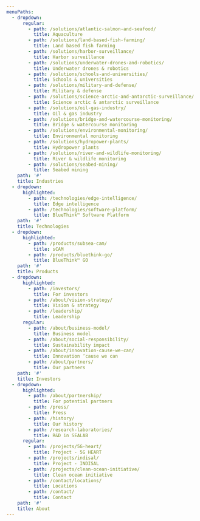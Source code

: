 ```yaml
---
menuPaths:
  - dropdown:
      regular:
        - path: /solutions/atlantic-salmon-and-seafood/
          title: Aquaculture
        - path: /solutions/land-based-fish-farming/
          title: Land based fish farming
        - path: /solutions/harbor-surveillance/
          title: Harbor surveillance
        - path: /solutions/underwater-drones-and-robotics/
          title: Underwater drones & robotics
        - path: /solutions/schools-and-universities/
          title: Schools & universities
        - path: /solutions/military-and-defense/
          title: Military & defense
        - path: /solutions/science-arctic-and-antarctic-surveillance/
          title: Science arctic & antarctic surveillance
        - path: /solutions/oil-gas-industry/
          title: Oil & gas industry
        - path: /solutions/bridge-and-watercourse-monitoring/
          title: Bridge & watercourse monitoring
        - path: /solutions/environmental-monitoring/
          title: Environmental monitoring
        - path: /solutions/hydropower-plants/
          title: Hydropower plants
        - path: /solutions/river-and-wildlife-monitoring/
          title: River & wildlife monitoring
        - path: /solutions/seabed-mining/
          title: Seabed mining
    path: '#'
    title: Industries
  - dropdown:
      highlighted:
        - path: /technologies/edge-intelligence/
          title: Edge intelligence
        - path: /technologies/software-platform/
          title: BlueThink™ Software Platform
    path: '#'
    title: Technologies
  - dropdown:
      highlighted:
        - path: /products/subsea-cam/
          title: sCAM
        - path: /products/bluethink-go/
          title: BlueThink™ GO
    path: '#'
    title: Products
  - dropdown:
      highlighted:
        - path: /investors/
          title: For investors
        - path: /about/vision-strategy/
          title: Vision & strategy
        - path: /leadership/
          title: Leadership
      regular:
        - path: /about/business-model/
          title: Business model
        - path: /about/social-responsibility/
          title: Sustainability impact
        - path: /about/innovation-cause-we-can/
          title: Innovation ‘cause we can
        - path: /about/partners/
          title: Our partners
    path: '#'
    title: Investors
  - dropdown:
      highlighted:
        - path: /about/partnership/
          title: For potential partners
        - path: /press/
          title: Press
        - path: /history/
          title: Our history
        - path: /research-laboratories/
          title: R&D in SEALAB
      regular:
        - path: /projects/5G-heart/
          title: Project - 5G HEART
        - path: /projects/indisal/
          title: Project - INDISAL
        - path: /projects/clean-ocean-initiative/
          title: Clean ocean initiative
        - path: /contact/locations/
          title: Locations
        - path: /contact/
          title: Contact
    path: '#'
    title: About
---
```


